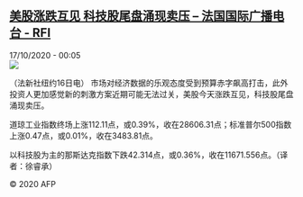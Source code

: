 <!--1602889053000-->
[美股涨跌互见 科技股尾盘涌现卖压 – 法国国际广播电台 - RFI](http://www.rfi.fr//cn/contenu/20201017-%E7%BE%8E%E8%82%A1%E6%B6%A8%E8%B7%8C%E4%BA%92%E8%A7%81-%E7%A7%91%E6%8A%80%E8%82%A1%E5%B0%BE%E7%9B%98%E6%B6%8C%E7%8E%B0%E5%8D%96%E5%8E%8B)
------

<div>17/10/2020 - 00:05</div><img src="https://s.rfi.fr/media/display/ade5e872-1000-11eb-b92a-005056a98db9/w:310/p:16x9/eco0001b.201017060502.jpg"><div class="t-content__body u-clearfix"><p>（法新社纽约16日电）    市场对经济数据的乐观态度受到预算赤字飙高打击，此外投资人更加感觉新的刺激方案近期可能无法过关，美股今天涨跌互见，科技股尾盘涌现卖压。</p><p>    道琼工业指数终场上涨112.11点，或0.39%，收在28606.31点；标准普尔500指数上涨0.47点，或0.01%，收在3483.81点。</p><p>    以科技股为主的那斯达克指数下跌42.314点，或0.36%，收在11671.556点。（译者：徐睿承）</p><p class="t-copyright">© 2020 AFP</p>        </div>
